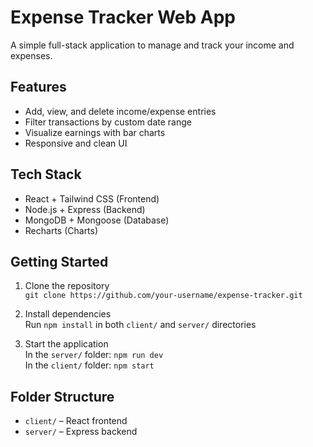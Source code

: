 # Expense Tracker Web App

A simple full-stack application to manage and track your income and expenses.

## Features

- Add, view, and delete income/expense entries
- Filter transactions by custom date range
- Visualize earnings with bar charts
- Responsive and clean UI

## Tech Stack

- React + Tailwind CSS (Frontend)
- Node.js + Express (Backend)
- MongoDB + Mongoose (Database)
- Recharts (Charts)

## Getting Started

1. Clone the repository  
   `git clone https://github.com/your-username/expense-tracker.git`

2. Install dependencies  
   Run `npm install` in both `client/` and `server/` directories

3. Start the application  
   In the `server/` folder: `npm run dev`  
   In the `client/` folder: `npm start`

## Folder Structure

- `client/` – React frontend  
- `server/` – Express backend
